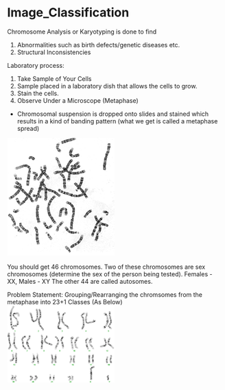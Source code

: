 # Image_Classification
Chromosome Analysis or Karyotyping is done to find  
1. Abnormalities such as birth defects/genetic diseases etc.
2. Structural Inconsistencies 

Laboratory process:
1. Take Sample of Your Cells 
2. Sample placed in a laboratory dish that allows the cells to grow.
3. Stain the cells.
4. Observe Under a Microscope (Metaphase)

* Chromosomal suspension is dropped onto slides and stained which results in a kind of banding pattern (what we get is called a metaphase spread)

<img src="metaphase.png" width="250">


You should get 46 chromosomes.
Two of these chromosomes are sex chromosomes (determine the sex of the person being tested). Females - XX, Males - XY
The other 44 are called autosomes.

Problem Statement:
Grouping/Rearranging the chromsomes from the metaphase into 23+1 Classes (As Below)
<img src="Karyotyping.png" width="250">
